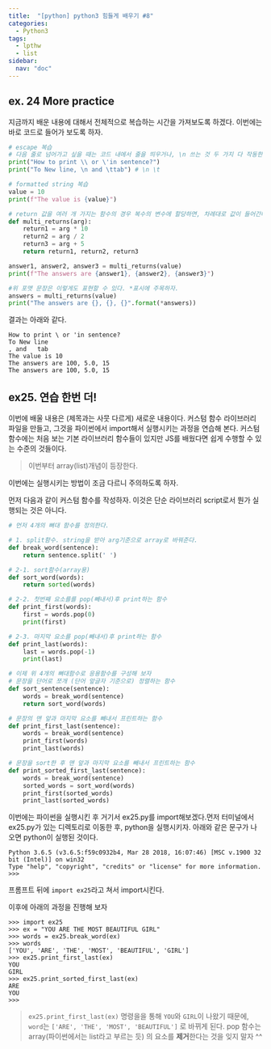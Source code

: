 ```yaml
---
title:  "[python] python3 힘들게 배우기 #8"
categories:
  - Python3
tags:
  - lpthw
  - list
sidebar:
  nav: "doc"
---
```


## ex. 24 More practice

지금까지 배운 내용에 대해서 전체적으로 복습하는 시간을 가져보도록 하겠다. 이번에는 바로 코드로 들어가 보도록 하자.

```python
# escape 복습
# 다음 줄로 넘어가고 싶을 때는 코드 내에서 줄을 띄우거나, \n 쓰는 것 두 가지 다 작동한다.
print("How to print \\ or \'in sentence?")
print("To New line, \n and \ttab") # \n \t

# formatted string 복습
value = 10
print(f"The value is {value}")

# return 값을 여러 개 가지는 함수의 경우 복수의 변수에 할당하면, 차례대로 값이 들어간다.
def multi_returns(arg):
    return1 = arg * 10
    return2 = arg / 2
    return3 = arg + 5
    return return1, return2, return3

answer1, answer2, answer3 = multi_returns(value)
print(f"The answers are {answer1}, {answer2}, {answer3}")

#위 포맷 문장은 이렇게도 표현할 수 있다. *표시에 주목하자.
answers = multi_returns(value)
print("The answers are {}, {}, {}".format(*answers))
```

결과는 아래와 같다.

```
How to print \ or 'in sentence?
To New line
, and   tab
The value is 10
The answers are 100, 5.0, 15
The answers are 100, 5.0, 15
```


## ex25. 연습 한번 더!

이번에 배울 내용은 (제목과는 사뭇 다르게) 새로운 내용이다. 커스텀 함수 라이브러리 파일을 만들고, 그것을 파이썬에서 import해서 실행시키는 과정을 연습해 본다. 커스텀 함수에는 처음 보는 기본 라이브러리 함수들이 있지만 JS를 배웠다면 쉽게 수행할 수 있는 수준의 것들이다. 

> 이번부터 array(list)개념이 등장한다. 

이번에는 실행시키는 방법이 조금 다르니 주의하도록 하자. 

먼저 다음과 같이 커스텀 함수를 작성하자. 이것은 단순 라이브러리 script로서 뭔가 실행되는 것은 아니다. 

```python
# 먼저 4개의 뼈대 함수를 정의한다.

# 1. split함수. string을 받아 arg기준으로 array로 바꿔준다. 
def break_word(sentence):
    return sentence.split(' ')

# 2-1. sort함수(array용)
def sort_word(words):
    return sorted(words)

# 2-2. 첫번째 요소를를 pop(빼내서)후 print하는 함수
def print_first(words):
    first = words.pop(0)
    print(first)

# 2-3. 마지막 요소를 pop(빼내서)후 print하는 함수
def print_last(words):
    last = words.pop(-1)
    print(last)

# 이제 위 4개의 뼈대함수로 응용함수를 구성해 보자
# 문장을 단어로 쪼개 (단어 앞글자 기준으로) 정렬하는 함수
def sort_sentence(sentence):
    words = break_word(sentence)
    return sort_word(words)

# 문장의 맨 앞과 마지막 요소를 빼내서 프린트하는 함수
def print_first_last(sentence):
    words = break_word(sentence)
    print_first(words)
    print_last(words)

# 문장을 sort한 후 맨 앞과 마지막 요소를 빼내서 프린트하는 함수
def print_sorted_first_last(sentence):
    words = break_word(sentence)
    sorted_words = sort_word(words)
    print_first(sorted_words)
    print_last(sorted_words)
```

이번에는 파이썬을 실행시킨 후 거기서 ex25.py를 import해보겠다.먼저 터미널에서 ex25.py가 있는 디렉토리로 이동한 후, python을 실행시키자. 아래와 같은 문구가 나오면 python이 실행된 것이다.  

```
Python 3.6.5 (v3.6.5:f59c0932b4, Mar 28 2018, 16:07:46) [MSC v.1900 32 bit (Intel)] on win32
Type "help", "copyright", "credits" or "license" for more information.
>>> 
```

프롬프트 뒤에 `import ex25`라고 쳐서 import시킨다. 

이후에 아래의 과정을 진행해 보자 

```
>>> import ex25
>>> ex = "YOU ARE THE MOST BEAUTIFUL GIRL"
>>> words = ex25.break_word(ex)
>>> words
['YOU', 'ARE', 'THE', 'MOST', 'BEAUTIFUL', 'GIRL']
>>> ex25.print_first_last(ex)
YOU
GIRL
>>> ex25.print_sorted_first_last(ex)
ARE
YOU
>>>
```

> `ex25.print_first_last(ex)` 명령을을 통해 `YOU`와 `GIRL`이 나왔기 때문에, `word`는 `['ARE', 'THE', 'MOST', 'BEAUTIFUL']` 로 바뀌게 된다. pop 함수는 array(파이썬에서는 list라고 부르는 듯) 의 요소를 **제거**한다는 것을 잊지 말자 ^^

